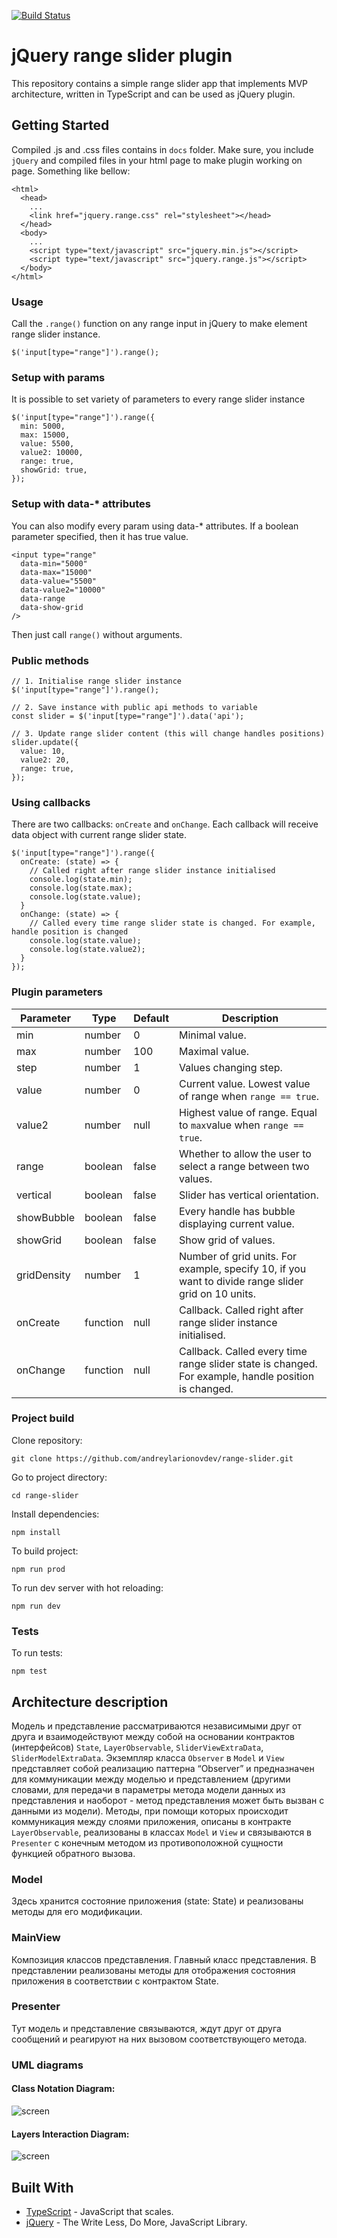 [![Build Status](https://travis-ci.com/andreylarionovdev/range-slider.svg?token=JufgzWYbxsHCtadMMzsW&branch=master)](https://travis-ci.com/andreylarionovdev/range-slider)
# jQuery range slider plugin
This repository contains a simple range slider app that implements MVP architecture, written in TypeScript and can be used as jQuery plugin.

## Getting Started
Compiled .js and .css files contains in `docs` folder. Make sure, you include `jQuery` and compiled files in your html page to make plugin working on page. Something like bellow:
```$xslt
<html>
  <head>
    ...
    <link href="jquery.range.css" rel="stylesheet"></head>
  </head>
  <body>
    ...
    <script type="text/javascript" src="jquery.min.js"></script>
    <script type="text/javascript" src="jquery.range.js"></script>
  </body>
</html>
```
### Usage
Call the `.range()` function on any range input in jQuery to make element range slider instance.
```$xslt
$('input[type="range"]').range();
```
### Setup with params
It is possible to set variety of parameters to every range slider instance
```$xslt
$('input[type="range"]').range({
  min: 5000,
  max: 15000,
  value: 5500,
  value2: 10000,
  range: true,
  showGrid: true,
});
```
### Setup with data-* attributes
You can also modify every param using data-* attributes. If a boolean parameter specified, then it has true value.
```$xslt
<input type="range"
  data-min="5000"
  data-max="15000"
  data-value="5500"
  data-value2="10000"
  data-range
  data-show-grid
/>
```
Then just call `range()` without arguments.
### Public methods
```$xslt
// 1. Initialise range slider instance
$('input[type="range"]').range();

// 2. Save instance with public api methods to variable
const slider = $('input[type="range"]').data('api');

// 3. Update range slider content (this will change handles positions)
slider.update({
  value: 10,
  value2: 20,
  range: true,
});
```
### Using callbacks
There are two callbacks: `onCreate` and `onChange`. Each callback will receive data object with current range slider state.
```$xslt
$('input[type="range"]').range({
  onCreate: (state) => {
    // Called right after range slider instance initialised
    console.log(state.min);
    console.log(state.max);
    console.log(state.value);
  }
  onChange: (state) => {
    // Called every time range slider state is changed. For example, handle position is changed
    console.log(state.value);
    console.log(state.value2);
  }
});
```
### Plugin parameters
|Parameter | Type | Default | Description |
|----------|------|---------|-------------|
| min | number| 0 |Minimal value. |
| max | number| 100| Maximal value. |
| step | number | 1 | Values changing step. |
| value | number | 0 | Current value. Lowest value of range when `range == true`. |
| value2 | number | null | Highest value of range. Equal to `max`value when `range == true`.|
| range | boolean | false| Whether to allow the user to select a range between two values. |
| vertical | boolean | false | Slider has vertical orientation.|
| showBubble | boolean | false | Every handle has bubble displaying current value.|
| showGrid | boolean | false | Show grid of values.|
| gridDensity | number | 1 | Number of grid units. For example, specify 10, if you want to divide range slider grid on 10 units. |
| onCreate | function | null | Callback. Called right after range slider instance initialised. |
| onChange | function | null | Callback. Called every time range slider state is changed. For example, handle position is changed. |

### Project build
Clone repository:
```$xslt
git clone https://github.com/andreylarionovdev/range-slider.git
```
Go to project directory:
```$xslt
cd range-slider
```
Install dependencies:
```$xslt
npm install
```
To build project: 
```$xslt
npm run prod
```
To run dev server with hot reloading: 
```$xslt
npm run dev
```
### Tests
To run tests:
```$xslt
npm test
```

## Architecture description
Модель и представление рассматриваются независимыми друг от друга и взаимодействуют между собой на основании контрактов 
(интерфейсов) `State`, `LayerObservable`, `SliderViewExtraData`, `SliderModelExtraData`. 
Экземпляр класса `Observer` в `Model` и `View` представляет собой реализацию паттерна “Observer” и предназначен для 
коммуникации между моделью и представлением (другими словами, для передачи в параметры метода модели данных из представления 
и наоборот - метод представления может быть вызван с данными из модели). Методы, при помощи которых происходит коммуникация 
между слоями приложения, описаны в контракте `LayerObservable`, реализованы в классах `Model` и `View` и связываются в `Presenter` 
с конечным методом из противоположной сущности функцией обратного вызова.

### Model
Здесь хранится состояние приложения (state: State) и реализованы методы для его модификации.

### MainView
Композиция классов представления. Главный класс представления. В представлении реализованы методы для отображения 
состояния приложения в соответствии с контрактом State.

### Presenter
Тут модель и представление связываются, ждут друг от друга сообщений и реагируют на них вызовом соответствующего метода.

### UML diagrams
#### Class Notation Diagram:
![screen](images/slider-class-notation.svg)

#### Layers Interaction  Diagram:
![screen](images/mvp-interaction.svg)

## Built With

* [TypeScript](https://www.typescriptlang.org/) - JavaScript that scales.
* [jQuery](https://jquery.com/) - The Write Less, Do More, JavaScript Library.
